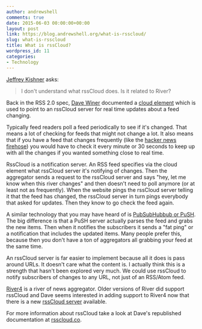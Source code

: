 ```yaml
---
author: andrewshell
comments: true
date: 2015-06-03 00:00:00+00:00
layout: post
link: https://blog.andrewshell.org/what-is-rsscloud/
slug: what-is-rsscloud
title: What is rssCloud?
wordpress_id: 11
categories:
- Technology
---
```


[Jeffrey Kishner](http://jeffreykishner.com/) asks:



<blockquote>I don't understand what rssCloud does. Is it related to River?</blockquote>



Back in the RSS 2.0 spec, [Dave Winer](http://scripting.com/) documented a [cloud element](http://cyber.law.harvard.edu/rss/rss.html#ltcloudgtSubelementOfLtchannelgt) which is used to point to an rssCloud server for real time updates about a feed changing.

Typically feed readers poll a feed periodically to see if it's changed. That means a lot of checking for feeds that might not change a lot. It also means that if you have a feed that changes frequently (like the [hacker news firehose](http://hn.geekity.com/newstories.xml)) you would have to check it every minute or 30 seconds to keep up with all the changes if you wanted something close to real time.

RssCloud is a notification server. An RSS feed specifies via the cloud element what rssCloud server it's notifying of changes. Then the aggregator sends a request to the rssCloud server and says "hey, let me know when this river changes" and then doesn't need to poll anymore (or at least not as frequently). When the website pings the rssCloud server telling it that the feed has changed, the rssCloud server in turn pings everybody that asked for updates. Then they know to go check the feed again.

A similar technology that you may have heard of is [PubSubHubbub or PuSH](http://en.wikipedia.org/wiki/PubSubHubbub). The big difference is that a PuSH server actually parses the feed and grabs the new items. Then when it notifies the subscribers it sends a "fat ping" or a notification that includes the updated items. Many people prefer this, because then you don't have a ton of aggregators all grabbing your feed at the same time.

An rssCloud server is far easier to implement because all it does is pass around URLs. It doesn't care what the content is. I actually think this is a strength that hasn't been explored very much. We could use rssCloud to notify subscribers of changes to any URL, not just of an RSS/Atom feed.

[River4](https://github.com/scripting/river4) is a river of news aggregator. Older versions of River did support rssCloud and Dave seems interested in adding support to River4 now that there is a new [rssCloud server](https://github.com/andrewshell/rsscloud-server) available.

For more information about rssCloud take a look at Dave's republished documentation at [rsscloud.co](http://rsscloud.co/).
